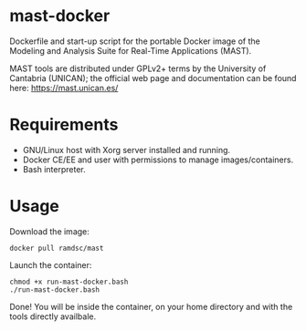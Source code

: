 # mast-docker

Dockerfile and start-up script for the portable Docker image of the Modeling and Analysis Suite for Real-Time Applications (MAST).

MAST tools are distributed under GPLv2+ terms by the University of Cantabria (UNICAN); the official web page and documentation can be found here:
https://mast.unican.es/

# Requirements

- GNU/Linux host with Xorg server installed and running.
- Docker CE/EE and user with permissions to manage images/containers.
- Bash interpreter.

# Usage

Download the image:

``` shell
docker pull ramdsc/mast
```

Launch the container:
```
chmod +x run-mast-docker.bash
./run-mast-docker.bash
```

Done! You will be inside the container, on your home directory and with the tools directly availbale.
